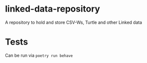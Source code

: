 # linked-data-repository
A repository to hold and store CSV-Ws, Turtle and other Linked data

# Tests

Can be run via `poetry run behave`